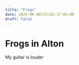 ```yaml
---
title: "Frogs"
date: 2025-06-06T23:02:17-05:00
draft: false
---
```

# Frogs in Alton
My guitar is louder



